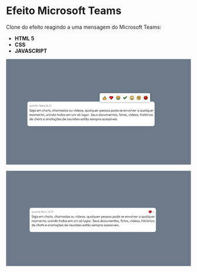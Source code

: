 
# Efeito Microsoft Teams

Clone do efeito reagindo a uma mensagem do Microsoft Teams:
* **HTML 5** 
* **CSS** 
* **JAVASCRIPT**


![logo@3x](https://raw.githubusercontent.com/joaolenosi/emoji-microsoft-teams/main/Screenshot%202021-12-10%20at%2015-13-38%20Efeito%20Microsoft%20Teams.png)

![logo@3x](https://raw.githubusercontent.com/joaolenosi/emoji-microsoft-teams/main/Screenshot%202021-12-10%20at%2015-13-53%20Efeito%20Microsoft%20Teams.png)
